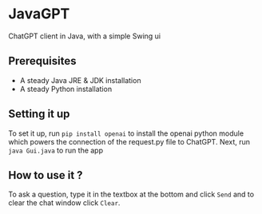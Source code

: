 # JavaGPT
ChatGPT client in Java, with a simple Swing ui
## Prerequisites
- A steady Java JRE & JDK installation
- A steady Python installation
## Setting it up
To set it up, run `pip install openai` to install the openai python module which powers the connection of the request.py file to ChatGPT.
Next, run `java Gui.java` to run the app
## How to use it ?
To ask a question, type it in the textbox at the bottom and click `Send` and to clear the chat window click `Clear`.
